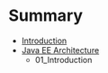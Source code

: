 # Summary

* [Introduction](README.md)
* [Java EE Architecture](java_ee_architecture.md)
   * 01_Introduction

